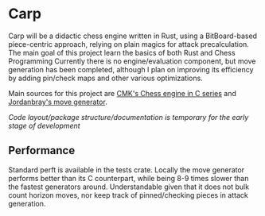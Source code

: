 # Carp

Carp will be a didactic chess engine written in Rust, using a BitBoard-based piece-centric approach,
relying on plain magics for attack precalculation.
The main goal of this project learn the basics of both Rust and Chess Programming
Currently there is no engine/evaluation component, but move generation has been completed, although
I plan on improving its efficiency by adding pin/check maps and other various optimizations.

Main sources for this project are [CMK's Chess engine in C series](https://www.youtube.com/watch?v=QUNP-UjujBM&list=PLmN0neTso3Jxh8ZIylk74JpwfiWNI76Cs)
and [Jordanbray's move generator](https://github.com/jordanbray/chess).

*Code layout/package structure/documentation is temporary for the early stage of development*

## Performance

Standard perft is available in the tests crate. Locally the move generator performs better than its
C counterpart, while being 8-9 times slower than the fastest generators around. Understandable given
that it does not bulk count horizon moves, nor keep track of pinned/checking pieces in attack generation.